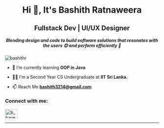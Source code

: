 <div align="center">
<h1>Hi 👋, It's Bashith Ratnaweera</h1>
<h2>Fullstack Dev | UI/UX Designer</h2>
<h5>Blending design and code to build software solutions that resonates with the users 😍 and perform efficiently 🚀</h5>
</div>

<p align="left"> <img src="https://komarev.com/ghpvc/?username=bashithr&label=Profile%20views&color=0e75b6&style=flat" alt="bashithr" /> </p>

- 🌱 I’m currently learning **OOP in Java**

- 👨‍💻 I'm a Second Year CS Undergraduate at **IIT Sri Lanka.**

- 📫 Reach Me **bashith3214@gmail.com**

<h3 align="left">Connect with me:</h3>
<p align="left">
<a href="https://instagram.com/b_kaveen_" target="blank"><img align="center" src="https://raw.githubusercontent.com/rahuldkjain/github-profile-readme-generator/master/src/images/icons/Social/instagram.svg" alt="b_kaveen_" height="30" width="40" /></a>
</p>
  
---


<!--
**BashithR/BashithR** is a ✨ _special_ ✨ repository because its `README.md` (this file) appears on your GitHub profile.

Here are some ideas to get you started:

- 🔭 I’m currently working on ...
- 🌱 I’m currently learning ...
- 👯 I’m looking to collaborate on ...
- 🤔 I’m looking for help with ...
- 💬 Ask me about ...
- 📫 How to reach me: ...
- 😄 Pronouns: ...
- ⚡ Fun fact: ...
-->
